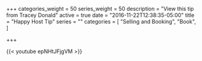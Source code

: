 +++
categories_weight = 50
series_weight = 50
description = "View this tip from Tracey Donald"
active = true
date = "2016-11-22T12:38:35-05:00"
title = "Happy Host Tip"
series = ""
categories = [
  "Selling and Booking",
  "Book",
]

+++

{{< youtube epNHtJFjgVM >}}
